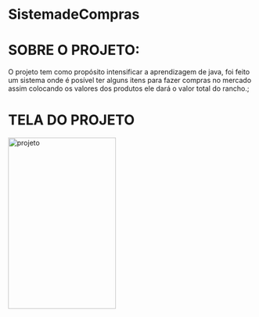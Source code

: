 # SistemadeCompras
<h1>SOBRE O PROJETO:</h1>
<div>
<p>O projeto tem como propósito intensificar a aprendizagem de java, foi feito um sistema onde é posível ter alguns itens  para fazer compras no mercado assim colocando os valores dos produtos ele dará o valor total do rancho.;</p>
</div>
<h1>TELA DO PROJETO</h1>
<div>
  <img align="center" alt="projeto" height="350px" width="220px" src="Capturar2.JPG">
</div>
